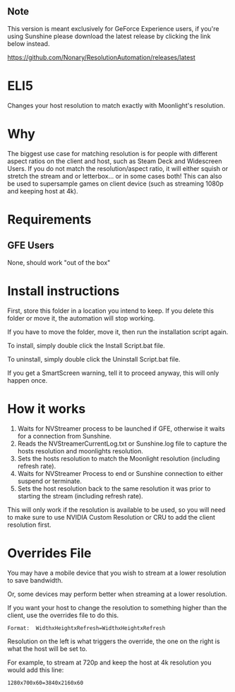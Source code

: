 ## Note
This version is meant exclusively for GeForce Experience users, if you're using Sunshine please download the latest release by clicking the link below instead.

https://github.com/Nonary/ResolutionAutomation/releases/latest



# ELI5
Changes your host resolution to match exactly with Moonlight's resolution.

# Why
The biggest use case for matching resolution is for people with different aspect ratios on the client and host, such as Steam Deck and Widescreen Users.
If you do not match the resolution/aspect ratio, it will either squish or stretch the stream and or letterbox... or in some cases both!
This can also be used to supersample games on client device (such as streaming 1080p and keeping host at 4k).


# Requirements

## GFE Users
None, should work "out of the box"

# Install instructions
First, store this folder in a location you intend to keep. If you delete this folder or move it, the automation will stop working.

If you have to move the folder, move it, then run the installation script again.

To install, simply double click the Install Script.bat file.

To uninstall, simply double click the Uninstall Script.bat file.

If you get a SmartScreen warning, tell it to proceed anyway, this will only happen once.

# How it works

1. Waits for NVStreamer process to be launched if GFE, otherwise it waits for a connection from Sunshine.
2. Reads the NVStreamerCurrentLog.txt or Sunshine.log file to capture the hosts resolution and moonlights resolution.
3. Sets the hosts resolution to match the Moonlight resolution (including refresh rate).
4. Waits for NVStreamer Process to end or Sunshine connection to either suspend or terminate.
5. Sets the host resolution back to the same resolution it was prior to starting the stream (including refresh rate).


This will only work if the resolution is available to be used, so you will need to make sure to use NVIDIA Custom Resolution or CRU to add the client resolution first.

# Overrides File
You may have a mobile device that you wish to stream at a lower resolution to save bandwidth.

Or, some devices may perform better when streaming at a lower resolution.

If you want your host to change the resolution to something higher than the client, use the overrides file to do this.

```
Format:  WidthxHeightxRefresh=WidthxHeightxRefresh
```
  
Resolution on the left is what triggers the override, the one on the right is what the host will be set to.

For example, to stream at 720p and keep the host at 4k resolution you would add this line:
```
1280x700x60=3840x2160x60
```

